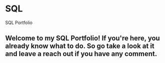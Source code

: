 # SQL
SQL Portfolio

## Welcome to my SQL Portfolio! If you're here, you already know what to do. So go take a look at it and leave a reach out if you have any comment.
